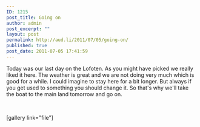 ```yaml
---
ID: 1215
post_title: Going on
author: admin
post_excerpt: ""
layout: post
permalink: http://aud.li/2011/07/05/going-on/
published: true
post_date: 2011-07-05 17:41:59
---
```

Today was our last day on the Lofoten. As you might have picked we really liked it here. The weather is great and we are not doing very much which is good for a while. I could imagine to stay here for a bit longer. But always if you get used to something you should change it. So that's why we'll take the boat to the main land tomorrow and go on.

&nbsp;

[gallery link="file"]

&nbsp;